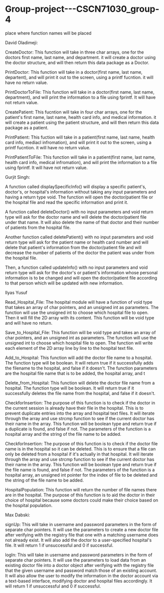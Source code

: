 # Group-project---CSCN71030_group-4
place where function names will be placed 

David Oladimeji: 

CreateDoctor: This function will take in three char arrays, one for the doctors first
name, last name, and department. it will create a doctor using the doctor structure,
and will then return this data package as a Doctor.

PrintDoctor: This function will take in a doctor(first name, last name, departent), and
will print it out to the screen, using a printf fucntion. it will have no return value.

PrintDoctorToFile: This function will take in a doctor(first name, last name,
department), and will print the information to a file using fprintf. It will have not return
value.

CreatePatient: This fucntion will take in four char arrays, one for the patient's first
name, last name, health card info, and medical information. it will create a patient
using the patient structure, and will then return this data package as a patient.

PrintPatient: This fuction will take in a patient(first name, last name, health card info, mediacl infromation), and will print it out to the screen, using a printf fucntion. it will have no return value.

PrintPatientToFile: This function will take in a patient(first name, last name,
health card info, medical infromation), and will print the information to a file using fprintf. It will have not return value. 


Gurjit Singh: 

A function called displaySpecificInfo() will display a specific patient's, doctor's, or hospital's information without taking any input parameters and having a return type void. The function will open the doctor/patient file or the hospital file and read the specific information and print it. 

A function called deleteDoctor() with no input parameters and void return type will ask for the doctor name and will delete the doctor/patient file under that name. It will also delete the name of that doctor and their number of patients from the hospital file. 

Another function called deletePatient() with no input parameters and void return type will ask for the patient name or health card number and will delete that patient's information from the doctor/patient file and will decrease the number of patients of the doctor the patient was under from the hospital file. 

Then, a function called updateInfo() with no input parameters and void return type will ask for the doctor's or patient's information whose personal information is to be changed and will open the doctor/patient file according to that person which will be updated with new information. 

Ilyas Yusuf

Read_Hospital_File: The hospital module will have a function of void type that takes an array of char pointers, and an unsigned int as parameters. The function will use the unsigned int to choose which hospital file to open. Then it will fill the 2D array with its content. This function will be void type and will have no return. 

Save_to_Hospital_File: This function will be void type and takes an array of char pointers, and an unsigned int as parameters. The function will use the unsigned int to choose which hospital file to open. The function will write each element of the 2D array line by line to the hospital text file.

Add_to_Hospital: This function will add the doctor file name to a hospital. The function type will be boolean. It will return true if it successfully adds the filename to the hospital, and false if it doesn't. The function parameters are the hospital file name that is to be added, the hospital array, and t

Delete_from_Hospital: This function will delete the doctor file name from a hospital. The function type will be boolean. It will return true if it successfully deletes the file name from the hospital, and false if it doesn't.

CheckforInsertion: The purpose of this function is to check if the doctor in the current session is already have their file in the hospital. This is to prevent duplicate entries into the array and hospital text files. It will iterate through the array and use strcmp function to see if the current doctor has their name in the array. This function will be boolean type and return true if a duplicate is found, and false if not. The parameters of the function is a hospital array and the string of the file name to be added. 

CheckforInsertion: The purpose of this function is to check if the doctor file name is in the hospital so it can be deleted. This is to ensure that a file can only be deleted from a hospital if it's actually in that hospital. It will iterate through the array and use strcmp function to see if the current doctor has their name in the array. This function will be boolean type and return true if the file name is found, and false if not. The parameters of the function is a hospital array, an unsigned int pointer for the index of file to be deleted and the string of the file name to be added.

HospitalPopulation: This function will return the number of file names there are in the hospital. The purpose of this function is to aid the doctor in their choice of hospital because some doctors could make their choice based on the hospital population.  

Max Dabski:

signUp: This will take in username and password parameters in the form of separate char pointers. It will use the parameters to create a new doctor file after verifying with the registry file that one with a matching username does not already exist. It will also add the doctor to a user-specified hospital's file. It will return 1 if unsuccessful and 0 if successful.

logIn: This will take in username and password parameters in the form of separate char pointers. It will use the parameters to load data from an existing doctor file into a doctor object after verifying with the registry file that the given username and password match those of an existing account. It will also allow the user to modify the information in the doctor account via a text-based interface, modifying doctor and hospital files accordingly. It will return 1 if unsuccessful and 0 if successful.
